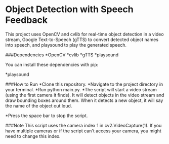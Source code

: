 # Object Detection with Speech Feedback
This project uses OpenCV and cvlib for real-time object detection in a video stream, Google Text-to-Speech (gTTS) to convert detected object names into speech, and playsound to play the generated speech.

###Dependencies
*OpenCV
*cvlib
*gTTS
*playsound

You can install these dependencies with pip:

*playsound

###How to Run
*Clone this repository.
*Navigate to the project directory in your terminal.
*Run python main.py.
*The script will start a video stream (using the first camera it finds). It will detect objects in the video stream and draw bounding boxes around them. When it detects a new object, it will say the name of the object out loud.

*Press the space bar to stop the script.

###Note
This script uses the camera index 1 in cv2.VideoCapture(1). If you have multiple cameras or if the script can't access your camera, you might need to change this index.

